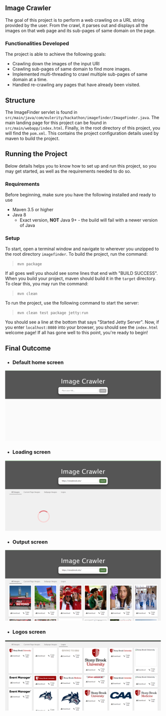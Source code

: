 ## Image Crawler
The goal of this project is to perform a web crawling on a URL string provided by the user. From the crawl, it parses out and displays all the images on that web page and its sub-pages of same domain on the page.

### Functionalities Developed
The project is able to achieve the following goals:
- Crawling down the images of the input URl
- Crawling sub-pages of same domain to find more images.
- Implemented multi-threading to crawl multiple sub-pages of same domain at a time.
- Handled re-crawling any pages that have already been visited.


## Structure
The ImageFinder servlet is found in `src/main/java/com/eulerity/hackathon/imagefinder/ImageFinder.java`.
The main landing page for this project can be found in `src/main/webapp/index.html`.
Finally, in the root directory of this project, you will find the `pom.xml`. This contains the project configuration details used by maven to build the project.

## Running the Project
Below details helps you to know how to set up and run this project, so you may get started, as well as the requirements needed to do so.

### Requirements
Before beginning, make sure you have the following installed and ready to use
- Maven 3.5 or higher
- Java 8
  - Exact version, **NOT** Java 9+ - the build will fail with a newer version of Java

### Setup
To start, open a terminal window and navigate to wherever you unzipped to the root directory `imagefinder`. To build the project, run the command:

>`mvn package`

If all goes well you should see some lines that end with "BUILD SUCCESS". When you build your project, maven should build it in the `target` directory. To clear this, you may run the command:

>`mvn clean`

To run the project, use the following command to start the server:

>`mvn clean test package jetty:run`

You should see a line at the bottom that says "Started Jetty Server". Now, if you enter `localhost:8080` into your browser, you should see the `index.html` welcome page! If all has gone well to this point, you're ready to begin!

## Final Outcome
- ### Default home screen
![Home Screen!](./output/default.png)
- ### Loading screen
![Loader Screen!](./output/loader.png)
- ### Output screen
![Output Screen!](./output/op.png)
- ### Logos screen
![Logos Screen!](./output/logos.png)